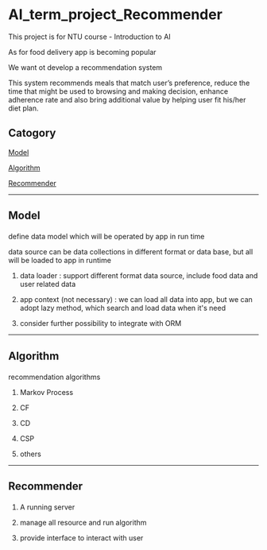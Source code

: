 # AI_term_project_Recommender

This project is for NTU course - Introduction to AI

As for food delivery app is becoming popular

We want ot develop a recommendation system

This system recommends meals that match user’s preference, reduce the time that might be used to browsing and making decision, enhance adherence rate and also bring additional value by helping user fit his/her diet plan. 

## Catogory

<a href='#model'>Model</a>

<a href='#algorithm'>Algorithm</a>

<a href='#recommender'>Recommender</a>

---
## <p id=model>Model</p>

define data model which will be operated by app in run time

data source can be data collections in different format or data base, but all will be loaded to app in runtime

1. data loader : support different format data source, include food data and user related data

2. app context (not necessary) : we can load all data into app, but we can adopt lazy method, which search and load data when it's need

3. consider further possibility to integrate with ORM

---
## <p id=algorithm>Algorithm</p>

recommendation algorithms

1. Markov Process

2. CF

3. CD

4. CSP

5. others

---
## <p id=recommender>Recommender</p>

1. A running server

2. manage all resource and run algorithm

3. provide interface to interact with user
